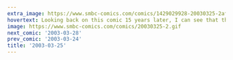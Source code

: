 ```yaml
---
extra_image: https://www.smbc-comics.com/comics/1429029928-20030325-2after.png
hovertext: Looking back on this comic 15 years later, I can see that the kid is actually pretty amazingly advanced if its sitting up and coloring at that age.
image: https://www.smbc-comics.com/comics/20030325-2.gif
next_comic: '2003-03-28'
prev_comic: '2003-03-24'
title: '2003-03-25'
---
```


